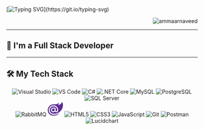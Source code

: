 [![Typing SVG](https://readme-typing-svg.herokuapp.com?font=Ubuntu&weight=700&size=24&duration=4000&pause=&center=true&vCenter=true&width=435&lines=Hi+There!+%F0%9F%91%8B;I'm+Ammaar+Naveed!)](https://git.io/typing-svg)

<p align="right">
  <img src="https://komarev.com/ghpvc/?username=ammaarnaveed&label=Profile+visitors&color=0e75b6&style=flat" alt="ammaarnaveed" />
</p>

---

## 🚀 I'm a Full Stack Developer

---

## 🛠 My Tech Stack

<div align="center">
  <img src="https://cdn.jsdelivr.net/gh/devicons/devicon/icons/visualstudio/visualstudio-plain.svg" height="40" width="40" alt="Visual Studio" />
  <img src="https://cdn.jsdelivr.net/gh/devicons/devicon/icons/vscode/vscode-original.svg" height="40" width="40" alt="VS Code" />
  <img src="https://cdn.jsdelivr.net/gh/devicons/devicon/icons/csharp/csharp-original.svg" height="40" width="40" alt="C#" />
  <img src="https://cdn.jsdelivr.net/gh/devicons/devicon/icons/dot-net/dot-net-original.svg" height="40" width="40" alt=".NET Core" />
  <img src="https://cdn.jsdelivr.net/gh/devicons/devicon/icons/mysql/mysql-original.svg" height="40" width="40" alt="MySQL" />
  <img src="https://cdn.jsdelivr.net/gh/devicons/devicon/icons/postgresql/postgresql-original.svg" height="40" width="40" alt="PostgreSQL" />
  <img src="https://cdn.jsdelivr.net/gh/devicons/devicon/icons/microsoftsqlserver/microsoftsqlserver-plain.svg" height="40" width="40" alt="SQL Server" />
</div>

<div align="center">
  <img src="https://img.icons8.com/color/48/rabbitmq.png" height="40" width="40" alt="RabbitMQ" />
  <img src="https://raw.githubusercontent.com/devicons/devicon/master/icons/blazor/blazor-original.svg" height="40" width="40" alt="Blazor" />
  <img src="https://cdn.jsdelivr.net/gh/devicons/devicon/icons/html5/html5-original.svg" height="40" width="40" alt="HTML5" />
  <img src="https://cdn.jsdelivr.net/gh/devicons/devicon/icons/css3/css3-original.svg" height="40" width="40" alt="CSS3" />
  <img src="https://cdn.jsdelivr.net/gh/devicons/devicon/icons/javascript/javascript-original.svg" height="40" width="40" alt="JavaScript" />
  <img src="https://cdn.jsdelivr.net/gh/devicons/devicon/icons/git/git-original.svg" height="40" width="40" alt="Git" />
  <img src="https://cdn.jsdelivr.net/gh/devicons/devicon/icons/postman/postman-original.svg" height="40" width="40" alt="Postman" />
  <img src="https://img.icons8.com/external-tal-revivo-color-tal-revivo/48/external-lucidchart-a-visual-collaborative-platform-that-makes-drawing-diagrams-easy-logo-color-tal-revivo.png" height="40" width="40" alt="Lucidchart" />
</div>
